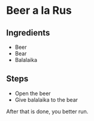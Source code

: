 Beer a la Rus
=============

Ingredients
-----------

* Beer
* Bear
* Balalaika

Steps
-----

* Open the beer
* Give balalaika to the bear

After that is done, you better run.

<!-- Tags: beer, tasty -->
